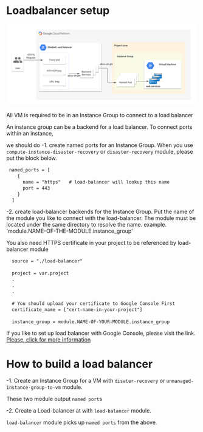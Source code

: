 # Loadbalancer setup 


![Load Balancer Setup](Loadbalancer.png)

All VM is required to be in an Instance Group to connect to a load balancer

An instance group can be a backend for a load balancer. 
To connect ports within an instance,

we should do 
-1. create named ports for an Instance Group. 
When you use `compute-instance-disaster-recovery` or `disaster-recovery` module, please put the block below.
``` 
 named_ports = [
    {
      name = "https"   # load-balancer will lookup this name
      port = 443
    }
  ]
```

-2. create load-balancer backends for the Instance Group. 
Put the name of the module you like to connect with the load-balancer.
The module must be located under the same directory to resolve the name.
example. 'module.NAME-OF-THE-MODULE.instance_group'

You also need HTTPS certificate in your project to be referenced by load-balancer module

``` 
  source = "./load-balancer"

  project = var.project
  .
  .
  .
     
  # You should upload your certificate to Google Console First
  certificate_name = ["cert-name-in-your-project"]

  instance_group = module.NAME-OF-YOUR-MODULE.instance_group
```

If you like to set up load balancer with Google Console, please visit the link.
[Please, click for more information](https://faun.pub/google-cloud-htp-htps-load-balancer-backend-service-with-multiple-ports-8478ada41ce5)

# How to build a load balancer
-1. Create an Instance Group for a VM with `disater-recovery` or `unmanaged-instance-group-to-vm` module. 

These two module output `named port`s

-2. Create a Load-balancer at with `load-balancer` module. 

`load-balancer` module picks up `named ports` from the above.